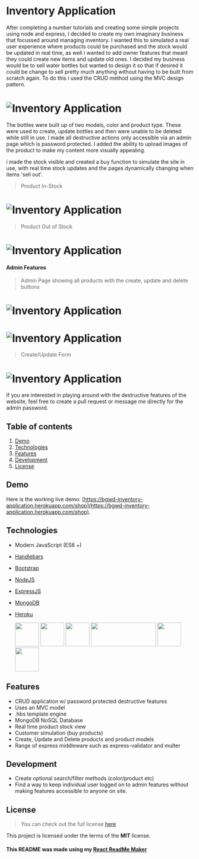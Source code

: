 # Inventory Application

After completing a number tutorials and creating some simple projects using node and express, I decided to create my own imaginary business that focussed around managing inventory. I wanted this to simulated a real user experience where products could be purchased and the stock would be updated in real time, as well i wanted to add owner features that meant they could create new items and update old ones. I decided my business would be to sell water bottles but wanted to design it so that if desired it could be change to sell pretty much anything without having to be built from scratch again. To do this i used the CRUD method using the MVC design pattern.

# ![Inventory Application](readme_img/screenshot.png)

The bottles were built up of two models, color and product type. These were used to create, update bottles and then were unable to be deleted while still in use. I made all destructive actions only accessible via an admin page which is password protected. I added the ability to upload images of the product to make my content more visually appealing.

i made the stock visible and created a buy function to simulate the site in use, with real time stock updates and the pages dynamically changing when items 'sell out'.

> Product In-Stock

# ![Inventory Application](readme_img/screenshot_buy.png)

> Product Out of Stock

# ![Inventory Application](readme_img/screenshot_out.png)

#### Admin Features

> Admin Page showing all products with the create, update and delete buttons

# ![Inventory Application](readme_img/admin1.png)

# ![Inventory Application](readme_img/admin2.png)

> Create/Update Form

# ![Inventory Application](readme_img/admin3.png)

If you are interested in playing around with the destructive features of the website, feel free to create a pull request or message me directly for the admin password.

## Table of contents

1. [Demo](#demo)
2. [Technologies](#technologies)
3. [Features](#features)
4. [Development](#development)
5. [License](#license)

## Demo

Here is the working live demo:
[https://bgwd-inventory-application.herokuapp.com/shop](https://bgwd-inventory-application.herokuapp.com/shop).

## Technologies

- Modern JavaScript (ES6 +)
- [Handlebars](https://handlebarsjs.com/)
- [Bootstrap](https://getbootstrap.com/)
- [NodeJS](https://nodejs.org/en/)
- [ExpressJS](https://expressjs.com/)
- [MongoDB](https://www.mongodb.com/)
- [Heroku](https://www.heroku.com/about)

  <img width="64" height="64" src="readme_img/handlebars_logo.png">
  <img width="64" height="64" src="readme_img/bootstrap.png">
  <img width="64" height="64" src="readme_img/node_logo.jpeg">
  <img width="175" height="64" src="readme_img/ExpressJS.png">
  <img width="64" height="64" src="readme_img/mongodb.png">
  <img width="64" height="64" src="readme_img/heroku.png">

## Features

- CRUD application w/ password protected destructive features
- Uses an MVC model
- .hbs template engine
- MongoDB NoSQL Database
- Real time product stock view
- Customer simulation (buy products)
- Create, Update and Delete products and product models
- Range of express middleware such as express-validator and multer

## Development

- Create optional search/filter methods (color/product etc)
- Find a way to keep individual user logged on to admin features without making features accessible to anyone on site.

## License

> You can check out the full license [here](LICENSE)

This project is licensed under the terms of the **MIT** license.

#### This README was made using my [React ReadMe Maker](https://benjamin-gambling.github.io/markdown-previewer/)
